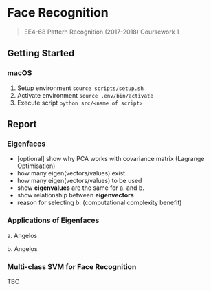 # Face Recognition

> EE4-68 Pattern Recognition (2017-2018) Coursework 1

## Getting Started

### macOS

1. Setup environment `source scripts/setup.sh`
2. Activate environment `source .env/bin/activate`
3. Execute script `python src/<name of script>`

## Report

### Eigenfaces

 - [optional] show why PCA works with covariance matrix (Lagrange Optimisation)
 - how many eigen(vectors/values) exist
 - how many eigen(vectors/values) to be used
 - show **eigenvalues** are the same for a. and b.
 - show relationship between **eigenvectors**
 - reason for selecting b. (computational complexity benefit)

### Applications of Eigenfaces

a. Angelos

b. Angelos

### Multi-class SVM for Face Recognition

TBC
